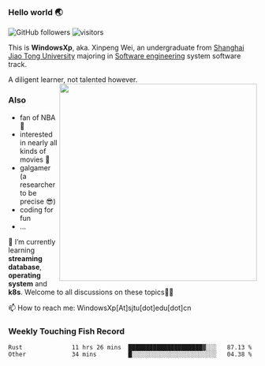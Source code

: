 <!--
**WindowsXp-Beta/WindowsXp-Beta** is a ✨ _special_ ✨ repository because its `README.md` (this file) appears on your GitHub profile.

Here are some ideas to get you started:

- 🔭 I’m currently working on ...
- 🌱 I’m currently learning ...
- 👯 I’m looking to collaborate on ...
- 🤔 I’m looking for help with ...
- 💬 Ask me about ...
- 📫 How to reach me: ...
- 😄 Pronouns: ...
- ⚡ Fun fact: ...
-->
### Hello world :earth_asia:
![GitHub followers](https://img.shields.io/github/followers/WindowsXp-Beta?style=social)
![visitors](https://visitor-badge.glitch.me/badge?page_id=WindowsXp-Beta)

This is **WindowsXp**, aka. Xinpeng Wei, an undergraduate from [Shanghai Jiao Tong University](http://en.sjtu.edu.cn/) majoring in [Software engineering](http://www.se.sjtu.edu.cn/) system software track.

A diligent learner, not talented however.<img align='right' src='https://github-readme-stats.vercel.app/api/top-langs/?username=WindowsXp-Beta&layout=compact&hide=scss,hcl,Tcl&langs_count=10&theme=tokyonight' width='400px'>

### Also
- fan of NBA :basketball:
- interested in nearly all kinds of movies :movie_camera:
- galgamer (a researcher to be precise :sunglasses:)
- coding for fun
- ...

🤔 I’m currently learning **streaming database**, **operating system** and **k8s**. Welcome to all discussions on these topics🍻🍻

📫 How to reach me: WindowsXp[At]sjtu[dot]edu[dot]cn

### Weekly Touching Fish Record

<!--START_SECTION:waka-->

```text
Rust              11 hrs 26 mins  █████████████████████▓░░░   87.13 %
Other             34 mins         █░░░░░░░░░░░░░░░░░░░░░░░░   04.38 %
```

<!--END_SECTION:waka-->
